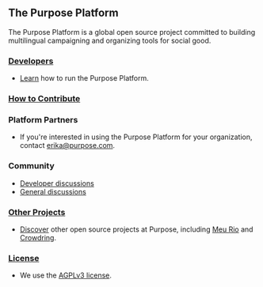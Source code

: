 ## The Purpose Platform

The Purpose Platform is a global open source project committed to building multilingual campaigning and organizing tools for social good.

### [Developers](https://github.com/PurposeOpen/Platform/wiki/Developers)
- [Learn](https://github.com/PurposeOpen/Platform/wiki/Developers) how to run the Purpose Platform.

### [How to Contribute](https://github.com/PurposeOpen/Platform/wiki/How-to-Contribute)

### Platform Partners
- If you're interested in using the Purpose Platform for your organization, contact <erika@purpose.com>.

### Community
- [Developer discussions](http://groups.google.com/group/purpose-platform-dev)
- [General discussions](http://groups.google.com/group/purpose-platform-general)

### [Other Projects](https://github.com/PurposeOpen/Platform/wiki/Other-Projects)
- [Discover](https://github.com/PurposeOpen/Platform/wiki/Other-Projects) other open source projects at Purpose, including [Meu Rio](https://github.com/meurio/meurio) and [Crowdring](https://github.com/therules/CrowdRing).

### [License](https://github.com/PurposeOpen/Platform/wiki/License)
- We use the [AGPLv3 license](https://github.com/PurposeOpen/Platform/wiki/License).